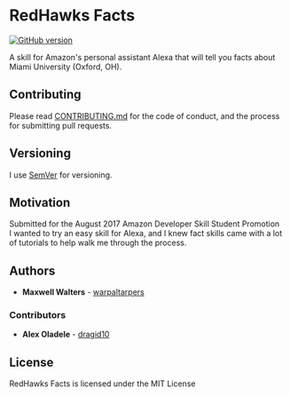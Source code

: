 # RedHawks Facts  
[![GitHub version](https://badge.fury.io/gh/warpaltarpers%2Falexa-skill-redhawksfacts.svg)](https://badge.fury.io/gh/warpaltarpers%2Falexa-skill-redhawksfacts)  

A skill for Amazon's personal assistant Alexa that will tell you facts about Miami University (Oxford, OH).

## Contributing

Please read [CONTRIBUTING.md](https://github.com/warpaltarpers/alexa-skill-redhawksfacts/blob/master/CONTRIBUTING.md) for the code of conduct, and the process for submitting pull requests.

## Versioning

I use [SemVer](http://semver.org/) for versioning.

## Motivation

Submitted for the August 2017 Amazon Developer Skill Student Promotion  
I wanted to try an easy skill for Alexa, and I knew fact skills came with a lot of tutorials to help walk me through the process.

## Authors

* **Maxwell Walters** - [warpaltarpers](https://github.com/warpaltarpers)

### Contributors

* **Alex Oladele** - [dragid10](https://github.com/dragid10)

## License

RedHawks Facts is licensed under the MIT License
